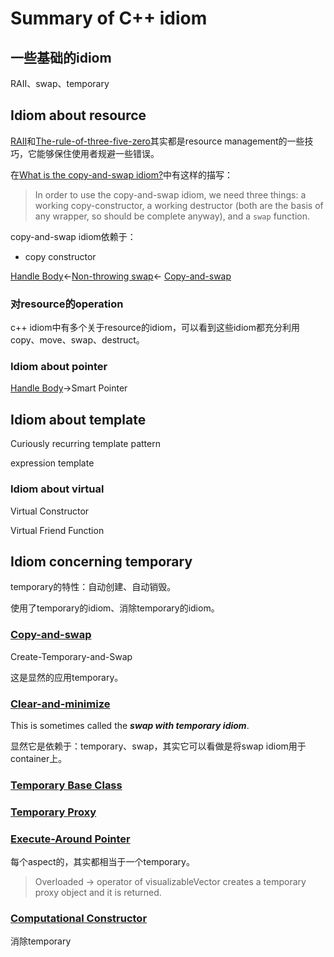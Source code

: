 # Summary of C++ idiom

## 一些基础的idiom

RAII、swap、temporary

## Idiom about resource

[RAII](./RAII/RAII.md)和[The-rule-of-three-five-zero](./The-rule-of-three-five-zero/The-rule-of-three-five-zero.md)其实都是resource management的一些技巧，它能够保住使用者规避一些错误。

在[What is the copy-and-swap idiom?](https://stackoverflow.com/questions/3279543/what-is-the-copy-and-swap-idiom)中有这样的描写：

> In order to use the copy-and-swap idiom, we need three things: a working copy-constructor, a working destructor (both are the basis of any wrapper, so should be complete anyway), and a `swap` function.

copy-and-swap idiom依赖于：

- copy constructor

[Handle Body](https://en.wikibooks.org/wiki/More_C%2B%2B_Idioms/Handle_Body)<-[Non-throwing swap](https://en.wikibooks.org/wiki/More_C%2B%2B_Idioms/Non-throwing_swap)<- [Copy-and-swap](https://en.wikibooks.org/wiki/More_C%2B%2B_Idioms/Copy-and-swap) 





### 对resource的operation

c++ idiom中有多个关于resource的idiom，可以看到这些idiom都充分利用copy、move、swap、destruct。



### Idiom about pointer

[Handle Body](https://en.wikibooks.org/wiki/More_C%2B%2B_Idioms/Handle_Body)->Smart Pointer 

## Idiom about template

Curiously recurring template pattern

expression template



### Idiom about virtual

Virtual Constructor

Virtual Friend Function

## Idiom concerning temporary

temporary的特性：自动创建、自动销毁。

使用了temporary的idiom、消除temporary的idiom。

### [Copy-and-swap](https://en.wikibooks.org/wiki/More_C%2B%2B_Idioms/Copy-and-swap)

Create-Temporary-and-Swap

这是显然的应用temporary。



### [Clear-and-minimize](https://en.wikibooks.org/wiki/More_C%2B%2B_Idioms/Clear-and-minimize)

This is sometimes called the ***swap with temporary idiom***.

显然它是依赖于：temporary、swap，其实它可以看做是将swap idiom用于container上。





### [Temporary Base Class](https://en.wikibooks.org/wiki/More_C%2B%2B_Idioms/Temporary_Base_Class)



### [Temporary Proxy](https://en.wikibooks.org/wiki/More_C%2B%2B_Idioms/Temporary_Proxy) 



### [Execute-Around Pointer](https://en.wikibooks.org/wiki/More_C%2B%2B_Idioms/Execute-Around_Pointer)

每个aspect的，其实都相当于一个temporary。

> Overloaded -> operator of visualizableVector creates a temporary proxy object and it is
> returned.

### [Computational Constructor](https://en.wikibooks.org/wiki/More_C%2B%2B_Idioms/Computational_Constructor)

消除temporary



